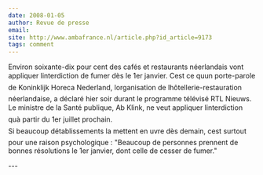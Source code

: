 ```yaml
---
date: 2008-01-05
author: Revue de presse
email: 
site: http://www.ambafrance.nl/article.php?id_article=9173
tags: comment
---
```


<p>Environ soixante-dix pour cent des cafés et restaurants néerlandais vont appliquer linterdiction de fumer dès le 1er janvier. Cest ce quun porte-parole de Koninklijk Horeca Nederland, lorganisation de lhôtellerie-restauration néerlandaise, a déclaré hier soir durant le programme télévisé RTL Nieuws. Le ministre de la Santé publique, Ab Klink, ne veut appliquer linterdiction quà partir du 1er juillet prochain.<br />
Si beaucoup détablissements la mettent en uvre dès demain, cest surtout pour une raison psychologique : &quot;Beaucoup de personnes prennent de bonnes résolutions le 1er janvier, dont celle de cesser de fumer.&quot;</p>
---